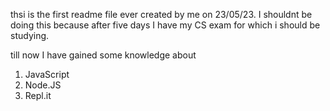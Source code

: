 thsi is the first readme file ever created by me on 23/05/23. I shouldnt be doing this because after five days I have my CS exam for which i should be studying.

till now I have gained some knowledge about
1. JavaScript
2. Node.JS
3. Repl.it